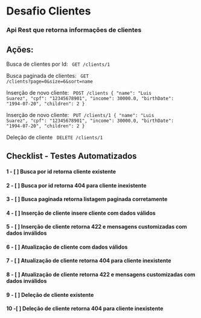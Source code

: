# Desafio Clientes 

### Api Rest que retorna informações de clientes 

## Ações: 
Busca de clientes por Id:
 <code> GET /clients/1 </code>

Busca paginada de clientes:
<code> GET /clients?page=0&size=6&sort=name </code>

Inserção de novo cliente: 
<code> POST /clients
 {
  "name": "Luis Suarez",
  "cpf": "12345678901",
  "income": 30000.0,
  "birthDate": "1994-07-20",
  "children": 2
 }</code>

Inserção de novo cliente:
<code> PUT /clients/1
{
"name": "Luis Suarez",
"cpf": "12345678901",
"income": 30000.0,
"birthDate": "1994-07-20",
"children": 2
}</code>

Deleção de cliente 
<code> DELETE /clients/1 </code>

## Checklist - Testes Automatizados
#### 1 - [ ] Busca por id retorna cliente existente
#### 2 - [ ] Busca por id retorna 404 para cliente inexistente
#### 3 - [ ] Busca paginada retorna listagem paginada corretamente
#### 4 - [ ] Inserção de cliente insere cliente com dados válidos
#### 5 - [ ] Inserção de cliente retorna 422 e mensagens customizadas com dados inválidos
#### 6 - [ ] Atualização de cliente com dados válidos 
#### 7 - [ ] Atualização de cliente retorna 404 para cliente inexistente
#### 8 - [ ] Atualização de cliente retorna 422 e mensagens customizadas com dados inválidos
#### 9 - [ ] Deleção de cliente existente
#### 10 -[ ] Deleção de cliente retorna 404 para cliente inexistente

